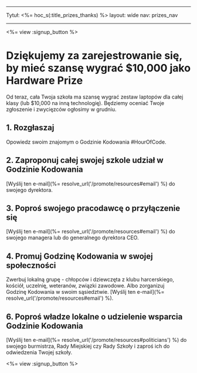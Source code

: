 * * *

Tytuł: <%= hoc_s(:title_prizes_thanks) %> layout: wide nav: prizes_nav

* * *

<%= view :signup_button %>

# Dziękujemy za zarejestrowanie się, by mieć szansę wygrać $10,000 jako Hardware Prize

Od teraz, cała Twoja szkoła ma szansę wygrać zestaw laptopów dla całej klasy (lub $10,000 na inną technologię). Będziemy oceniać Twoje zgłoszenie i zwycięzców ogłosimy w grudniu.

## 1. Rozgłaszaj

Opowiedz swoim znajomym o Godzinie Kodowania #HourOfCode.

## 2. Zaproponuj całej swojej szkole udział w Godzinie Kodowania

[Wyślij ten e-mail](%= resolve_url('/promote/resources#email') %) do swojego dyrektora.

## 3. Poproś swojego pracodawcę o przyłączenie się

[Wyślij ten e-mail](%= resolve_url('/promote/resources#email') %) do swojego managera lub do generalnego dyrektora CEO.

## 4. Promuj Godzinę Kodowania w swojej społeczności

Zwerbuj lokalną grupę - chłopców i dziewczęta z klubu harcerskiego, kościół, uczelnię, weteranów, związki zawodowe. Albo zorganizuj Godzinę Kodowania w swoim sąsiedztwie. [Wyślij ten e-mail](%= resolve_url('/promote/resources#email') %).

## 6. Poproś władze lokalne o udzielenie wsparcia Godzinie Kodowania

[Wyślij ten e-mail](%= resolve_url('/promote/resources#politicians') %) do swojego burmistrza, Rady Miejskiej czy Rady Szkoły i zaproś ich do odwiedzenia Twojej szkoły.

<%= view :signup_button %>